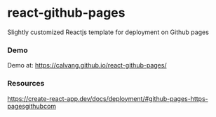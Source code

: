 # react-github-pages
Slightly customized Reactjs template for deployment on Github pages


### Demo
Demo at: https://calvang.github.io/react-github-pages/

### Resources
https://create-react-app.dev/docs/deployment/#github-pages-https-pagesgithubcom